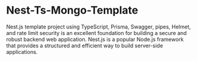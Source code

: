 # Nest-Ts-Mongo-Template

Nest.js template project using TypeScript, Prisma, Swagger, pipes, Helmet, and rate limit security is an excellent foundation for building a secure and robust backend web application. Nest.js is a popular Node.js framework that provides a structured and efficient way to build server-side applications.
